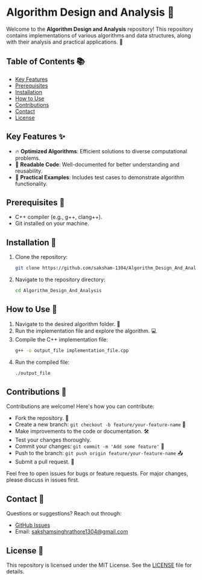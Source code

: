 # Algorithm Design and Analysis 🚀

Welcome to the **Algorithm Design and Analysis** repository! This repository contains implementations of various algorithms and data structures, along with their analysis and practical applications. 🧠

## Table of Contents 📚
- [Key Features](#key-features-)
- [Prerequisites](#prerequisites-)
- [Installation](#installation-)
- [How to Use](#how-to-use-)
- [Contributions](#contributions-)
- [Contact](#contact-)
- [License](#license-)

## Key Features ✨
- 🔥 **Optimized Algorithms**: Efficient solutions to diverse computational problems.
- 📖 **Readable Code**: Well-documented for better understanding and reusability.
- 🧪 **Practical Examples**: Includes test cases to demonstrate algorithm functionality.

## Prerequisites 🔧
- C++ compiler (e.g., g++, clang++).
- Git installed on your machine.

## Installation 💾
1. Clone the repository:
   ```bash
   git clone https://github.com/saksham-1304/Algorithm_Design_And_Analysis.git
   ```
2. Navigate to the repository directory:
   ```bash
   cd Algorithm_Design_And_Analysis
   ```

## How to Use 📂
1. Navigate to the desired algorithm folder. 📁
2. Run the implementation file and explore the algorithm. 💻
3. Compile the C++ implementation file:
   ```bash
   g++ -o output_file implementation_file.cpp
   ```
4. Run the compiled file:
   ```bash
   ./output_file
   ```

## Contributions 🤝
Contributions are welcome! Here's how you can contribute:
- Fork the repository. 🍴
- Create a new branch: `git checkout -b feature/your-feature-name` 🌿
- Make improvements to the code or documentation. 🛠️
- Test your changes thoroughly.
- Commit your changes: `git commit -m 'Add some feature'` 💬
- Push to the branch: `git push origin feature/your-feature-name` 📤
- Submit a pull request. 🎉

Feel free to open issues for bugs or feature requests. For major changes, please discuss in issues first.

## Contact 📧
Questions or suggestions? Reach out through:
- [GitHub Issues](https://github.com/saksham-1304/Algorithm_Design_And_Analysis/issues)
- Email: [sakshamsinghrathore1304@gmail.com](mailto:your-email@example.com)

## License 📜
This repository is licensed under the MIT License. See the [LICENSE](https://github.com/saksham-1304/Algorithm_Design_And_Analysis/blob/main/LICENSE) file for details.

